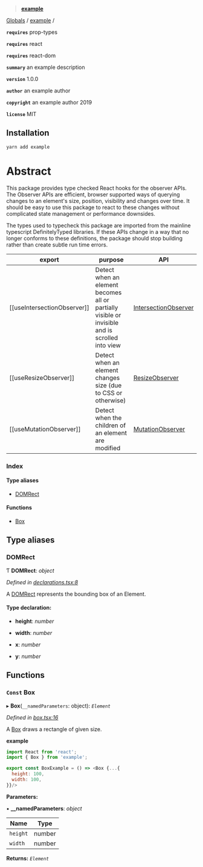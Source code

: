 > **[example](README.md)**

[Globals]() / [example](README.md) /

**`requires`** prop-types

**`requires`** react

**`requires`** react-dom

**`summary`** an example description

**`version`** 1.0.0

**`author`** an example author

**`copyright`** an example author 2019

**`license`** MIT
## Installation

```bash
yarn add example
```
# Abstract
This package provides type checked React hooks for the observer APIs. The Observer APIs are efficient, browser supported ways
of querying changes to an element's size, position, visibility and changes over time. It should be easy to
use this package to react to these changes without complicated state management or performance downsides.

The types used to typecheck this package are imported from the mainline typescript DefinitelyTyped libraries.
If these APIs change in a way that no longer conforms to these definitions, the package should stop building
rather than create subtle run time errors.

| export | purpose | API  |
|--------|---------|------|
| [[useIntersectionObserver]] | Detect when an element becomes all or partially visible or invisible and is scrolled into view | [IntersectionObserver][mdn: IntersectionObserver] |
| [[useResizeObserver]] | Detect when an element changes size (due to CSS or otherwise) | [ResizeObserver][mdn: ResizeObserver] |
| [[useMutationObserver]] | Detect when the children of an element are modified | [MutationObserver][mdn: MutationObserver] |

[mdn: IntersectionObserver]: https://developer.mozilla.org/en-US/docs/Web/API/Intersection_Observer_API "Mozilla Developer Network: IntersectionObserver"
[mdn: MutationObserver]: https://developer.mozilla.org/en-US/docs/Web/API/MutationObserver "Mozilla Developer Network: MutationObserver"
[mdn: ResizeObserver]: https://developer.mozilla.org/en-US/docs/Web/API/ResizeObserver "Mozilla Developer Network: ResizeObserver"

### Index

#### Type aliases

* [DOMRect](README.md#domrect)

#### Functions

* [Box](README.md#const-box)

## Type aliases

###  DOMRect

Ƭ **DOMRect**: *object*

*Defined in [declarations.tsx:8](https://github.com/Zemnmez/create-react-app-z-template/blob/401847f/src/declarations.tsx#L8)*

A [DOMRect](README.md#domrect) represents the bounding box of an Element.

#### Type declaration:

* **height**: *number*

* **width**: *number*

* **x**: *number*

* **y**: *number*

## Functions

### `Const` Box

▸ **Box**(`__namedParameters`: object): *`Element`*

*Defined in [box.tsx:16](https://github.com/Zemnmez/create-react-app-z-template/blob/401847f/src/box.tsx#L16)*

A [Box](README.md#const-box) draws a rectangle of given size.

**example**
```javascript
import React from 'react';
import { Box } from 'example';

export const BoxExample = () => <Box {...{
  height: 100,
  width: 100,
}}/>

```

**Parameters:**

▪ **__namedParameters**: *object*

Name | Type |
------ | ------ |
`height` | number |
`width` | number |

**Returns:** *`Element`*